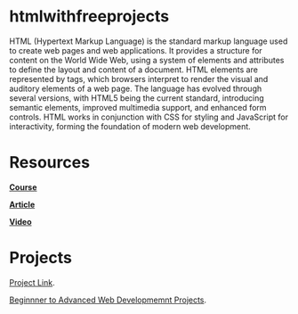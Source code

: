 # htmlwithfreeprojects
HTML (Hypertext Markup Language) is the standard markup language used to create web pages and web applications. It provides a structure for content on the World Wide Web, using a system of elements and attributes to define the layout and content of a document. HTML elements are represented by tags, which browsers interpret to render the visual and auditory elements of a web page. The language has evolved through several versions, with HTML5 being the current standard, introducing semantic elements, improved multimedia support, and enhanced form controls. HTML works in conjunction with CSS for styling and JavaScript for interactivity, forming the foundation of modern web development.

# Resources

**[Course](https://www.freecodecamp.org/learn/2022/responsive-web-design)**

**[Article](https://www.w3schools.com/html/html_intro.asp)**

**[Video](https://www.youtube.com/watch?v=mJgBOIoGihA)**

# Projects

[Project Link](https://github.com/curiousprogrammer12/html-css-javascript-projects-with-source-code/tree/main?tab=readme-ov-file#html-css-js-projects).

[Beginnner to Advanced Web Developmemnt Projects](https://github.com/curiousprogrammer12/html-css-js-projects?tab=readme-ov-file).
